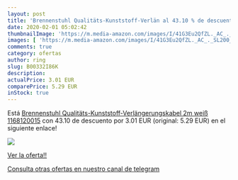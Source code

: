 ```yaml
---
layout: post
title: 'Brennenstuhl Qualitäts-Kunststoff-Verlän al 43.10 % de descuento'
date: 2020-02-01 05:02:42
thumbnailImage: 'https://m.media-amazon.com/images/I/41G3Eu2QfZL._AC_._SL200_.jpg'
images: [ 'https://m.media-amazon.com/images/I/41G3Eu2QfZL._AC_._SL200_.jpg' ]
comments: true
category: ofertas
author: ring
slug: B00332I86K
description:
actualPrice: 3.01 EUR
comparePrice: 5.29 EUR
inStock: true
---
```


Está [Brennenstuhl Qualitäts-Kunststoff-Verlängerungskabel 2m weiß  1168120015](https://www.amazon.com/dp/B00332I86K/?tag=redken08-20) con 43.10 de descuento por 3.01 EUR (original: 5.29 EUR) en el siguiente enlace!

[![](https://m.media-amazon.com/images/I/41G3Eu2QfZL._AC_._SL200_.jpg)](https://www.amazon.com/dp/B00332I86K/?tag=redken08-20)

[Ver la oferta!!](https://www.amazon.com/dp/B00332I86K/?tag=redken08-20)

[Consulta otras ofertas en nuestro canal de telegram](https://t.me/s/ofertas25)
